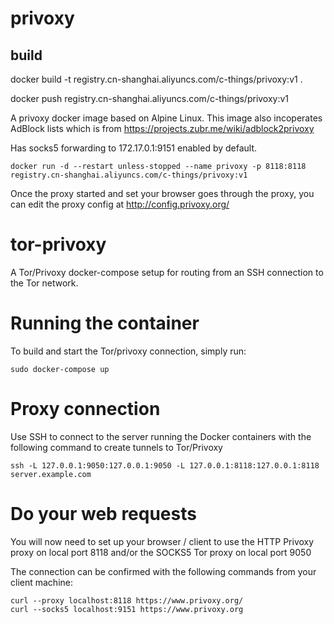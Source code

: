 # privoxy

## build
docker build -t registry.cn-shanghai.aliyuncs.com/c-things/privoxy:v1 .

docker push registry.cn-shanghai.aliyuncs.com/c-things/privoxy:v1

A privoxy docker image based on Alpine Linux. This image also incoperates AdBlock lists which is from https://projects.zubr.me/wiki/adblock2privoxy

Has socks5 forwarding to 172.17.0.1:9151 enabled by default.

```
docker run -d --restart unless-stopped --name privoxy -p 8118:8118 registry.cn-shanghai.aliyuncs.com/c-things/privoxy:v1
```
Once the proxy started and set your browser goes through the proxy, you can edit the proxy config at http://config.privoxy.org/

# tor-privoxy
A Tor/Privoxy docker-compose setup for routing from an SSH connection to the Tor network.

# Running the container
To build and start the Tor/privoxy connection, simply run:

```
sudo docker-compose up
```

# Proxy connection
Use SSH to connect to the server running the Docker containers with the following command to create tunnels to Tor/Privoxy

```
ssh -L 127.0.0.1:9050:127.0.0.1:9050 -L 127.0.0.1:8118:127.0.0.1:8118  server.example.com
```

# Do your web requests
You will now need to set up your browser / client to use the HTTP Privoxy proxy on local port 8118 and/or the SOCKS5 Tor proxy on local port 9050

The connection can be confirmed with the following commands from your client machine:

```
curl --proxy localhost:8118 https://www.privoxy.org/
curl --socks5 localhost:9151 https://www.privoxy.org
```
